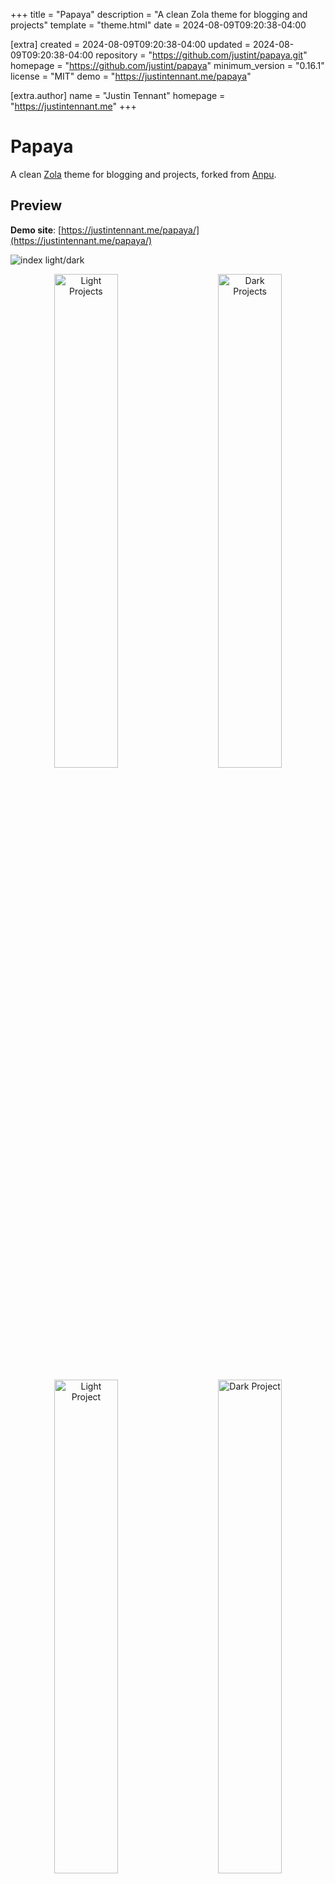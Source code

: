 
+++
title = "Papaya"
description = "A clean Zola theme for blogging and projects"
template = "theme.html"
date = 2024-08-09T09:20:38-04:00

[extra]
created = 2024-08-09T09:20:38-04:00
updated = 2024-08-09T09:20:38-04:00
repository = "https://github.com/justint/papaya.git"
homepage = "https://github.com/justint/papaya"
minimum_version = "0.16.1"
license = "MIT"
demo = "https://justintennant.me/papaya"

[extra.author]
name = "Justin Tennant"
homepage = "https://justintennant.me"
+++        

# Papaya

A clean [Zola](https://getzola.org) theme for blogging and projects, forked from [Anpu](https://github.com/zbrox/anpu-zola-theme).

## Preview

**Demo site**: [https://justintennant.me/papaya/](https://justintennant.me/papaya/)

![index light/dark](https://raw.githubusercontent.com/justint/papaya/main/pics/blendedindex.png)

<p align="center">
  <img alt="Light Projects" src="https://raw.githubusercontent.com/justint/papaya/main/pics/projects.png" width="45%">
&nbsp; &nbsp; &nbsp; &nbsp;
  <img alt="Dark Projects" src="https://raw.githubusercontent.com/justint/papaya/main/pics/projects_dark.png" width="45%">
</p>

<p align="center">
  <img alt="Light Project" src="https://raw.githubusercontent.com/justint/papaya/main/pics/project.png" width="45%">
&nbsp; &nbsp; &nbsp; &nbsp;
  <img alt="Dark Project" src="https://raw.githubusercontent.com/justint/papaya/main/pics/project_dark.png" width="45%">
</p>

## Features

- Blog posts
- Project pages
- Automatic light/dark mode
- Categories and tags
- Optional multilingual support
- Customizable sections and navigation menu links
- Featured images for posts/pages
- Smart image embedding shortcode (`{{/* img() */}}`)
- GitHub repository star/fork counts
- [Open Graph Protocol](https://ogp.me/) tags
- [Utterances](https://utteranc.es/) support
- Social/contact links
- 100% Google Lighthouse score

## Installation

1. Clone this repository to your `themes` folder:
    
    ```bash
    git clone https://github.com/justint/papaya.git themes/papaya
    ```

2. Set your theme setting in `config.toml` to `papaya`:

    ```toml
    theme = "papaya"
    ```

3. Copy the following sections and keys (and their contents/values) from papaya's [`config.toml`](https://github.com/justint/papaya/blob/main/config.toml) and paste them into your site's `config.toml`:

   - `[languages]`
     - `[languages.en]`
     - `[languages.en.translations]`
   - `[extra.cdn]`
     - `font_awesome`

4. In your `content` directory, add new `blog` and `projects` directories. Copy the `_index.md` file from Papaya's `content/blog` into your `content/blog`, and the `_index.md` and `categories.json` files from Papaya's `content/projects` into your `content/projects`.
 
   Your `content` directory structure should look like this:
   ```
   content
   ├── blog
   │  └── _index.md
   └── projects
      └── _index.md
      └── categories.json
   ```
 
5. _(optional)_ To enable GitHub repository stars/fork counts (disabled by default to avoid hitting API rate limits), set the `$ZOLA_ENV` environment variable to `prod` prior to your `zola serve`/`zola build` execution.
   
   For csh/tsch:
   ```shell
   setenv ZOLA_ENV prod
   ```
   
   For bash/ksh/zsh:
   ```shell
   export ZOLA_ENV=prod
   ```

## Customization

Here are the customizable features of Papaya: 

- Project categories
- Light/dark mode
- Multilingual support
- Sections and navigation menu links
- Post/project date formats
- Post/project featured images
- Open Graph Protocol locale/profile information
- Utterances
- Social/contact links

### Project categories

In your `content/projects/categories.json`, you can specify the categories of projects. The formatting of the file is:

```json
{
   "title": "keyword"
}
```

- `"title"`: the title text displayed for each category grouping on your projects page.
- `"keyword"`: the taxonomy term you'll use in your project pages.

A project can have multiple categories, and will be displayed once in each category configured.

Projects without categories will be displayed in the "Other" category listing of your project page. If you don't want the "Other" category displayed, you can copy the `templates/projects.html` to your own `templates` directory and delete/comment out the "Other" category code.

Example `categories.json`:

```json
{
  "Software": "software",
  "Films": "film"
}
```

Example project page front matter:

```toml
title = "Example software project"
date = 2021-08-11

[taxonomies]
categories = ["software"]
```

The example project page above would be grouped into & displayed within the "Software" category of your projects page.

### Light/dark mode

The Papaya theme can be set to `"light"`, `"dark"`, or `"auto"` mode in the `config.toml`.

In `"auto"`, the light and dark modes are implicitly chosen by the `prefers-color-scheme` CSS media feature. The theme will switch automatically based on the viewer's OS or user agent setting.

### Multilingual support

Currently Zola has basic internationalization (`i18n`) support, you can read more in [zola's Multilingual Sites doc](https://www.getzola.org/documentation/content/multilingual/).

To write a multilingual site, follow the steps below (English and Chinese in this example):

1. Add a `default_language` configuration and `[languages.zh]` and `[languages.en]` sections to your `config.toml`:

    ```toml
    default_language = "en"

    [languages]

    [languages.en]

    [languages.zh]
    title = "中文标题"
    description = "中文描述"
    ```

    Under the `[languages.zh]` section you can override default configurations like `title`, `description`, etc.

2. Add translations of all keywords in `[languages.zh.translations]` and `languages.en.translations]` sections (see Papaya's [`config.toml`](config.toml) for a listing of all keywords):

    ```toml
    [languages]

    [languages.en]

    [languages.en.translations]
    projects = "Projects"
    blog = "Blog"
    about = "About"
    recent_projects = "Recent Projects"
    more_projects = "More Projects"
    recent_blog_posts = "Recent Blog Posts"
    more_blog_posts = "More blog posts"
    ...

    [languages.zh]

    [languages.zh.translations]
    projects = "项目"
    blog = "博文"
    about = "关于"
    recent_projects = "近期项目"
    more_projects = "更多项目"
    recent_blog_posts = "近期博文"
    more_blog_posts = "更多博文"
    ...
    ```

3. Add a `_index.zh.md` file into every section. 

   For example: add `content/blog/_index.zh.md` and `content/projects/_index.zh.md`. 

4. Provide a `{page-name}.zh.md` (or `index.zh.md` into the page's directory, if it has one) for every page you'd like to translate.

   For example: add `content/blog/what-is-zola.zh.md` and `content/blog/blog-with-image/index.zh.md`.

6. Add a `content/categories.zh.json` file. For example:

    ```json
    {
        "软件": "software",
        "电影": "film"
    }
    ```

Now you will have a website that supports both English and Chinese! Since `default_language` in `config.toml` is set to "en", by visiting `{base_url}` you will see the English version of this blog. You can visit the Chinese version by visiting `{base_url}/zh`.

A page (post or project) can be available in both languages or only in one language, and it's not necessary that a page is available in the default language.

### Sections and navigation menu links

The navigation menu is constructed from a list of `menu_items` in your `config.toml`. For example:
```toml
[extra]

menu_items = [
   { name = "projects", url = "$LANG_BASE_URL/projects", show_recent = true, recent_items = 3, recent_trans_key = "recent_projects", more_trans_key = "more_projects" },
   { name = "blog", url = "$LANG_BASE_URL/blog", show_recent = true, recent_items = 3, recent_trans_key = "recent_blog_posts", more_trans_key = "more_blog_posts" },
   { name = "tags", url = "$LANG_BASE_URL/tags" },
   { name = "about", url = "$LANG_BASE_URL/about" },
]
```

A `menu_item` can be one of two things:

- **a link to a section.** Section links can be optionally configured to display its most recently authored items on your index page. See Configuring section menu items.

- **a link to a URL.** See Configuring URL menu items

#### Configuring section menu items

A section is created whenever a directory (or subdirectory) in the content section contains an `_index.md` file; see the [Zola docs on sections](https://www.getzola.org/documentation/content/section/). 

Papaya has two sections by default: `projects` and `blog`. You can add additional sections or change section names.  For example, you can add a section called _Diary_. In order to add this section, you need to:

1. Create a directory called `diary` in `content/`.

2. Create an `_index.md` inside `content/diary/`, for example:

    ```toml
    +++
    title = "Diary"
    render = true
    # diary will use blog.html for its template
    template = "blog.html"
    +++
    ```

Sections can be added to the navigation menu, and optionally configured to display its most recently authored items on your index page. To add your section to the navigation menu:

1. In your `config.toml` under the `[extra]` section, add your section to the `menu_items`:

    ```toml
    [extra]
    menu_items = [
        ...
        { name = "diary", url = "$LANG_BASE_URL/diary" }
    ]
    ```
   
2. In your `config.toml` under the `[languages.<code>.translations]` section, add your section name translation keys:

   ```toml
   [languages]
   
   [languages.en]
   
   [languages.en.translations]
   diary = "Diary"
   
   [languages.zh]

   [languages.zh.translations]
   diary = "日记"
   ```

   This will add a simple hyperlink to your new _Diary_ section in the navigation menu.

To also display recently authored items from your _Diary_ section on your index page:

1. Add the following attributes to your menu item:

   - `show_recent`: Adds the section's recent items listing to your index page.
   - `recent_items`: Number of recent items to display.
   - `recent_trans_key`: Translation key for the recent items listing title text.
   - `more_trans_key`: Translation key for the hyperlink text to the section.

   For example:

   ```toml
   [extra]
   menu_items = [
       ...
       { name = "diary", url = "$LANG_BASE_URL/diary", show_recent = true, recent_items = 3, recent_trans_key = "recent_diary", more_trans_key = "more_diary" }
   ]
   ```

2. In your `config.toml` under the `[languages.<code>.translations]` section, add your section name, `recent_trans_key`, and `more_trans_key` translation keys:

    ```toml
    [languages]

    [languages.en]

    [languages.en.translations]
    diary = "Diary"
    recent_diary = "Recent Diaries"
    more_diary = "More Diaries"

    [languages.zh]

    [languages.zh.translations]
    diary = "日记"
    recent_diary = "近期日记"
    more_diary = "更多日记"
    ```
   
   This will add both a hyperlink to your new _Diary_ section in the navigation menu, and a listing of the three most recent items from your _Diary_ section on your index page.

#### Configuring URL menu items

If you want to add a simple link to the navigation menu, add an item with a `name` and `url`. For example:

```toml
[extra]
sections = [
    ...
    { name = "tag", url = "$LANG_BASE_URL/tags" }
]
```

A translation key for your link's `name` must be added into your `config.toml`:

```toml
[languages]

[languages.en]

[languages.en.translations]
tag = "Tag"

[languages.zh]

[langauges.zh.translations]
tag = "标签"
```

If you include `$BASE_URL` in the URL of a link it will be replaced with the base URL of your site, and `$LANG_BASE_URL` will be replaced with the language-specific base URL of your site.

### Post/project date formats

You can have different date formats in different languages. You need to set the `date_format` value in every langauge's translation section.

Example:

```toml
[languages]

[languages.en]

[languages.en.translations]
date_format = "%e %B %Y"

[languages.zh]

[languages.zh.translations]
date_format = "%Y 年 %m 月 %d 日"
```

The formatting uses the standard `date` filter in Tera. The date format options you can use are listed in the [chrono crate documentation](https://tera.netlify.app/docs/#date).

### Post/project featured images

Posts and projects can have featured images which display at the top of their page before the page contents.

```toml
[extra]
featured_image = "image.jpg"
featured_image_alt = "A lodge overlooks a forested mountain range."
```

![Featured image](pics/featured_image.png)

Featured images can also be extended to the full width of the viewport:

```toml
[extra]
featured_image = "image.jpg"
featured_image_alt = "A lodge overlooks a forested mountain range."
featured_image_extended = true
```

![Featured image, extended](pics/featured_image_extended.png)

### Open Graph Protocol locale/profile information

In your `config.toml` you can add a `[extra.ogp]` section to specify your Open Graph Protocol locale and profile information.

Open Graph Protocol provides you control over how your website's content should be displayed on social media sites. 

For the more information on Open Graph Protocol and valid property values, visit the official [website](https://ogp.me/). 

Example:

```toml
[extra.ogp]
locale = "en_US"
first_name = "Papaya"
last_name = "Tiliqua"
gender = "female"
username = "tiliquasp"
```

### Utterances

[Utterances](https://utteranc.es/) is a comments widget built on GitHub issues. When enabled, Papaya can display GitHub issues as comments on your blog posts.

To enable:

1. Follow instructions on the [utterances](https://utteranc.es/) website.

2. Once you're at the "Enable Utterances" step, enter the following keys into your `config.toml`:

   ```toml
   [extra.utterances]
   enabled = true
   repo = "yourname/yourrepository" # put your repository's short path here
   post_map = "pathname"
   label = "utterances"
   theme = "preferred-color-scheme"

### Social/contact links

In your `config.toml` you can add a `[extra.social]` section to specify your social network/contact accounts. Changing these will update what links appear on your website's footer.

Example:

```toml
[extra.social]
email = "papaya@tiliqua.sp"
github = "papaya"
linkedin = "papayatiliqua"
twitter = "papayathehisser"
```

If you want to include other custom social websites, you can add them to `other`:

Example:

```toml
[extra.social]
other = [
    { name = "BTC", font_awesome = "fa-brands fa-btc", url = "https://www.bitcoin.com/" }
]
```

The `font_awesome` attribute specifies the Font Awesome classes; you can find them in [Font Awesome](https://fontawesome.com/). Be aware that different versions of Font Awesome may include different sets of icons; you can change your version of Font Awesome by updating the CDN path in the `[extra.cdn]` section:

```toml
[extra]

[extra.cdn]
font_awesome = "https://cdnjs.cloudflare.com/ajax/libs/font-awesome/6.0.0-beta2/css/all.min.css"
```

## Image embedding shortcode

Included with Papaya is a shortcode for embedding images into your posts:

```
img(path, alt, caption, class, extended_width_pct, quality)
```

You can use `./<image-path>` to specify the relative path of image which is relative to current markdown file.

### Arguments

- `path`: The path to the image. It can be either:
  - a full path (eg: `https://somesite.com/my-image.jpg`), 
  - relative to the `content` directory in the [directory structure](https://www.getzola.org/documentation/getting-started/directory-structure/) (eg: `@/projects/project-1/my-image.jpg`), or
  - relative to the current markdown file (eg: `./my-image.jpg`).
- `alt`: _(optional)_ The alternate text for the image.
- `caption`: _(optional)_ A caption for the image. Text/HTML/Tera templates supported.
- `class`: _(optional)_ Any CSS classes to assign to the image. Multiple classes should be separated with a space (`" "`).
- `quality`: _(optional)_ JPEG or WebP quality of the image, in percent.  Only used when encoding JPEGs or WebPs; default value is `90`.
- `extended_width_pct`: _(optional)_ The percentage by which the image's width should be expanded past it's default figure width, up to maximum configured pixel width. 

   Range is `0.0-1.0`, or `-1` for document width. 

   Max pixel width can be defined in your `config.toml`  with the `extra.images.max_width` property (2500px default).

   See Extended width images section for more details and examples.

The benefits of using this shortcode over regular Markdown/HTML image embedding are:

- Images are automatically resized for best performance, using Zola's [image processing functions](https://www.getzola.org/documentation/content/image-processing/)
- Images & captions are ✨pre-styled✨ for you
- Images can have their width extended past the document's width (see: Extended width images
- Less HTML/CSS boilerplate to write


### Extended width images

Images embedded into pages using the `img` shortcode can be configured to extend past their document width. This is especially nice for displaying wide/landscape images at higher resolutions.

By default, images embedded with the `img` shortcode will be inserted as a `figure` with default margins:

```js
{{/* img(path="image.jpg", 
       alt="A very cute leopard gecko.", 
       caption="A very cute leopard gecko. Default sizing.") */}}
```

![Default sized image](pics/img_default.png)

With the `extended_width_pct` argument, we can specify a percentage of how much the image should expand outside its default figure width, up to your maximum configured image width (`config.extra.images.max_width`, 2500px default).

Here's an example with `extended_width_pct=0.1`:

```js
{{/* img(path="image.jpg", 
       alt="A very cute leopard gecko.", 
       caption="A very cute leopard gecko. extended_width_pct=0.1",
       extended_width_pct=0.1) */}}
```

![Image extended by 0.1](pics/img_0.1.png)

The image is now displayed with a 10% larger width, while maintaining its original aspect ratio.

Here's an even wider example:

```js
{{/* img(path="image.jpg", 
       alt="A very cute leopard gecko.", 
       caption="A very cute leopard gecko. extended_width_pct=0.2",
       extended_width_pct=0.2) */}}
```

![Image extended by 0.2](pics/img_0.2.png)

The images will resize in resolution up to your maximum configured image width, and will display on the webpage up to the maximum width of the viewport.

You can also force the image width to match the document's width by setting `extended_width_pct` to `-1`:

```js
{{/* img(path="image.jpg", 
       alt="A very cute leopard gecko.", 
       caption="A very cute leopard gecko. extended_width_pct=-1",
       extended_width_pct=-1) */}}
```

![Image fixed to document width](pics/img_-1.png)

## Why "Papaya"?

🦎

        